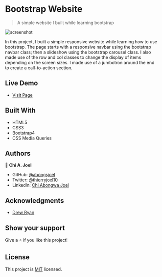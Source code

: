 # Bootstrap Website

> A simple website I built while learning bootstrap

![screenshot](../features/screenshot.png)

In this project, I built a simple responsive website while learning how to use bootstrap. The page starts with a responsive navbar using the bootstrap navbar class; then a slideshow using the bootstrap carousel class. I also made use of the row and col classes to change the display of items depending on the screen sizes. I made use of a jumbotron around the end to create a call-to-action section.

## Live Demo 

- [Visit Page](https://abongsjoel.github.io/bootstrap-website/.)

## Built With

- HTML5
- CSS3
- Bootstrap4
- CSS Media Queries

## Authors

👤 **Chi A. Joel**

- GitHub: [@abongsjoel](https://github.com/abongsjoel)
- Twitter: [@thierryjoel10](https://twitter.com/ThierryJoel10)
- LinkedIn: [Chi Abongwa Joel](https://www.linkedin.com/in/chi-abongwa-joel-b4285a97/)

## Acknowledgments

- [Drew Ryan](https://www.youtube.com/watch?v=TJF4ldO91n4)


## Show your support
Give a ⭐️ if you like this project!

## License
  <p>This project is <a href="../Features/LICENSE">MIT</a> licensed.</p>

